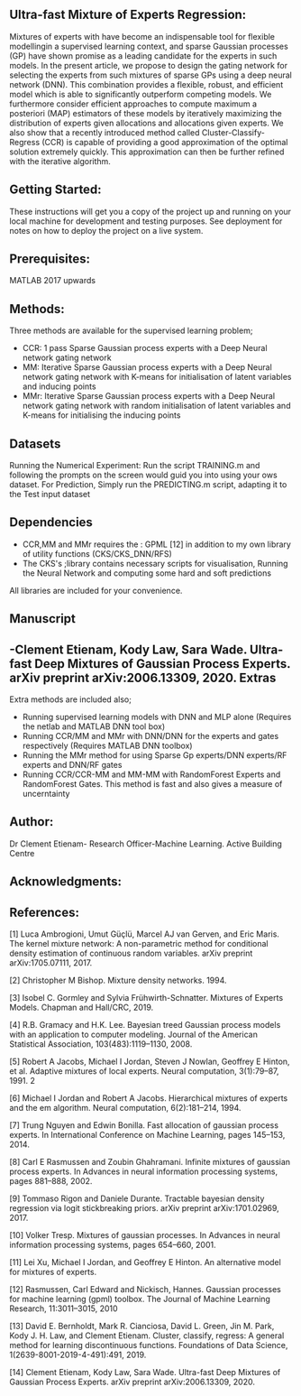Ultra-fast Mixture of Experts Regression:
---------------------------------------------
Mixtures of experts with have become an indispensable tool for flexible modellingin a supervised learning context, and sparse Gaussian processes (GP) have shown promise as a leading candidate for the experts in such models. In the present article, we propose to design the gating network for selecting the experts from such mixtures of sparse GPs using a deep neural network (DNN). This combination provides a flexible, robust, and efficient model which is able to significantly outperform competing models. We furthermore consider efficient approaches to compute maximum a posteriori (MAP) estimators of these models by iteratively maximizing the distribution of experts given allocations and allocations given experts. We also show that a recently introduced method called Cluster-Classify-Regress (CCR) is capable of providing a good approximation of the optimal solution extremely quickly. This approximation can then be further refined with the iterative algorithm.


Getting Started:
---------------------------------
These instructions will get you a copy of the project up and running on your local machine for development and testing purposes. 
See deployment for notes on how to deploy the project on a live system.


Prerequisites:
-------------------------------
MATLAB 2017 upwards

Methods:
-------------------------------
Three methods are available for the supervised learning problem;
- CCR: 1 pass Sparse Gaussian process experts with a Deep Neural network gating network
- MM: Iterative Sparse Gaussian process experts with a Deep Neural network gating network with K-means for initialisation of latent variables 
and inducing points
- MMr: Iterative Sparse Gaussian process experts with a Deep Neural network gating network with random initialisation of latent variables 
and K-means for initialising the inducing points


Datasets
-----------------------------


Running the Numerical Experiment:
Run the script TRAINING.m  and following the prompts on the screen would guid you into using your ows dataset.
For Prediction, Simply run the PREDICTING.m script, adapting it to the Test input dataset

Dependencies
----------------------------
- CCR,MM and MMr requires the : GPML [12] in addition to my own library of utility functions (CKS/CKS_DNN/RFS)
- The CKS's ;library contains necessary scripts for visualisation, Running the Neural Network and computing some hard and soft predictions

All libraries are included for your convenience.

Manuscript
-----------------------------
-Clement Etienam, Kody Law, Sara Wade. Ultra-fast Deep Mixtures of Gaussian Process Experts. arXiv preprint arXiv:2006.13309, 2020.
Extras
--------------------------------------
Extra methods are included also;
- Running supervised learning models with DNN and MLP alone (Requires the netlab and MATLAB DNN tool box)
- Running CCR/MM and MMr with DNN/DNN for the experts and gates respectively (Requires MATLAB DNN toolbox)
- Running the MMr method for using Sparse Gp experts/DNN experts/RF experts and DNN/RF gates
- Running CCR/CCR-MM and MM-MM with RandomForest Experts and RandomForest Gates. This method is fast and also gives a measure of uncerntainty

Author:
--------------------------------
Dr Clement Etienam- Research Officer-Machine Learning. Active Building Centre


Acknowledgments:
------------------------------


References:
----------------------------

[1] Luca Ambrogioni, Umut Güçlü, Marcel AJ van Gerven, and Eric Maris. The kernel mixture network: A non-parametric method for conditional density estimation 
of continuous random variables. arXiv preprint arXiv:1705.07111, 2017.

[2] Christopher M Bishop. Mixture density networks. 1994.

[3] Isobel C. Gormley and Sylvia Frühwirth-Schnatter. Mixtures of Experts Models. Chapman and Hall/CRC, 2019.

[4] R.B. Gramacy and H.K. Lee. Bayesian treed Gaussian process models with an application to computer modeling. Journal of the American Statistical Association, 103(483):1119–1130,
2008.

[5] Robert A Jacobs, Michael I Jordan, Steven J Nowlan, Geoffrey E Hinton, et al. Adaptive
mixtures of local experts. Neural computation, 3(1):79–87, 1991.
2

[6] Michael I Jordan and Robert A Jacobs. Hierarchical mixtures of experts and the em algorithm.
Neural computation, 6(2):181–214, 1994.

[7] Trung Nguyen and Edwin Bonilla. Fast allocation of gaussian process experts. In International
Conference on Machine Learning, pages 145–153, 2014.

[8] Carl E Rasmussen and Zoubin Ghahramani. Infinite mixtures of gaussian process experts. In
Advances in neural information processing systems, pages 881–888, 2002.

[9] Tommaso Rigon and Daniele Durante. Tractable bayesian density regression via logit stickbreaking
priors. arXiv preprint arXiv:1701.02969, 2017.

[10] Volker Tresp. Mixtures of gaussian processes. In Advances in neural information processing
systems, pages 654–660, 2001.

[11] Lei Xu, Michael I Jordan, and Geoffrey E Hinton. An alternative model for mixtures of experts.

[12] Rasmussen, Carl Edward and Nickisch, Hannes. Gaussian processes for machine learning (gpml) toolbox. The
Journal of Machine Learning Research, 11:3011–3015, 2010

[13] David E. Bernholdt, Mark R. Cianciosa, David L. Green, Jin M. Park, Kody J. H. Law, and
Clement Etienam. Cluster, classify, regress: A general method for learning discontinuous functions. Foundations of Data Science, 
1(2639-8001-2019-4-491):491, 2019.

[14] Clement Etienam, Kody Law, Sara Wade. Ultra-fast Deep Mixtures of Gaussian Process Experts. arXiv preprint arXiv:2006.13309, 2020.
